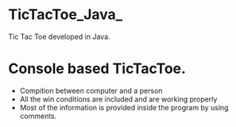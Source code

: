 # TicTacToe_Java_
Tic Tac Toe developed in Java.

# Console based TicTacToe.
- Compition between computer and a person
- All the win conditions are included and are working properly
- Most of the information is provided inside the program by using comments.


